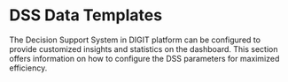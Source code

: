 # DSS Data Templates

The Decision Support System in DIGIT platform can be configured to provide customized insights and statistics on the dashboard. This section offers information on how to configure the DSS parameters for maximized efficiency. 



